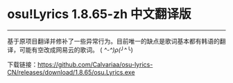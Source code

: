 # osu!Lyrics 1.8.65-zh 中文翻译版
------
基于原项目翻译并修补了一些异常行为。目前唯一的缺点是歌词基本都有韩语的翻译，可能有空改成网易云的歌词。
( *^-^)ρ(*╯^╰)

下载链接：https://github.com/Calvariaa/osu-lyrics-CN/releases/download/1.8.65/osu.Lyrics.exe
